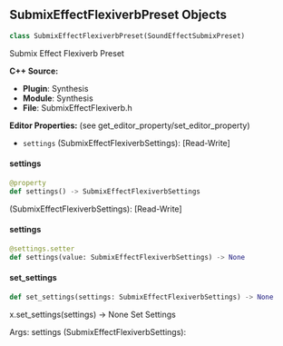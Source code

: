 ## SubmixEffectFlexiverbPreset Objects

```python
class SubmixEffectFlexiverbPreset(SoundEffectSubmixPreset)
```

Submix Effect Flexiverb Preset

**C++ Source:**

- **Plugin**: Synthesis
- **Module**: Synthesis
- **File**: SubmixEffectFlexiverb.h

**Editor Properties:** (see get_editor_property/set_editor_property)

- ``settings`` (SubmixEffectFlexiverbSettings):  [Read-Write]

<a id="unreal.SubmixEffectFlexiverbPreset.settings"></a>

#### settings

```python
@property
def settings() -> SubmixEffectFlexiverbSettings
```

(SubmixEffectFlexiverbSettings):  [Read-Write]

<a id="unreal.SubmixEffectFlexiverbPreset.settings"></a>

#### settings

```python
@settings.setter
def settings(value: SubmixEffectFlexiverbSettings) -> None
```

<a id="unreal.SubmixEffectFlexiverbPreset.set_settings"></a>

#### set_settings

```python
def set_settings(settings: SubmixEffectFlexiverbSettings) -> None
```

x.set_settings(settings) -> None
Set Settings

Args:
    settings (SubmixEffectFlexiverbSettings):

<a id="unreal.SubmixEffectMultibandCompressorPreset"></a>